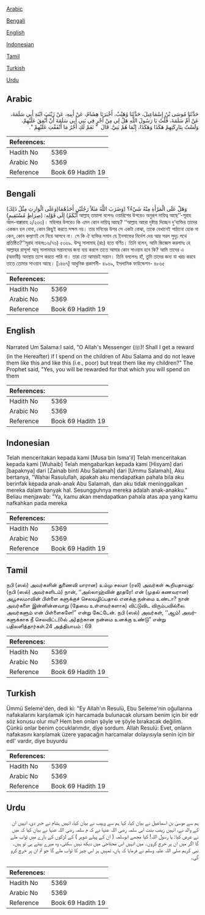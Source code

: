 [Arabic](#arabic)

[Bengali](#bengali)

[English](#english)

[Indonesian](#indonesian)

[Tamil](#tamil)

[Turkish](#turkish)

[Urdu](#urdu)

## Arabic


<div dir="rtl" lang="ar" style={{fontSize:'larger',backgroundColor:'#f8f9fa',padding:20}}>
حَدَّثَنَا مُوسَى بْنُ إِسْمَاعِيلَ، حَدَّثَنَا وُهَيْبٌ، أَخْبَرَنَا هِشَامٌ، عَنْ أَبِيهِ، عَنْ زَيْنَبَ ابْنَةِ أَبِي سَلَمَةَ، عَنْ أُمِّ سَلَمَةَ، قُلْتُ يَا رَسُولَ اللَّهِ هَلْ لِي مِنْ أَجْرٍ فِي بَنِي أَبِي سَلَمَةَ أَنْ أُنْفِقَ عَلَيْهِمْ، وَلَسْتُ بِتَارِكَتِهِمْ هَكَذَا وَهَكَذَا، إِنَّمَا هُمْ بَنِيَّ‏.‏ قَالَ ‏ "‏ نَعَمْ لَكِ أَجْرُ مَا أَنْفَقْتِ عَلَيْهِمْ ‏"‏‏.‏
</div>
<div style={{backgroundColor:'#f8f9fa',padding:20, marginBottom: 10}}><table> <thead> <tr> <th>References:</th> <th></th> </tr> </thead> <tbody><tr><td>Hadith No</td><td>5369</td></tr><tr><td>Arabic No</td><td>5369</td></tr><tr><td>Reference</td><td>Book 69 Hadith 19</td></tr></tbody></table></div>

## Bengali


<div dir="ltr" lang="bn" style={{fontSize:'larger',backgroundColor:'#f8f9fa',padding:20}}>
(‏وَعَلَى الْوَارِثِ مِثْلُ ذَلِكَ‏)‏وَهَلْ عَلَى الْمَرْأَةِ مِنْهُ شَيْءٌ؟ (وَضَرَبَ اللَّهُ مَثَلاً رَجُلَيْنِ أَحَدُهُمَا أَبْكَمُ) إِلَى قَوْلِهِ: (صِرَاطٍ مُسْتَقِيمٍ) আল্লাহ্‌ তায়ালা বলেনঃ ওয়ারিশের উপরেও অনুরূপ দায়িত্ব আছে’’-সূরাহ আল-বাক্বারাহ ২/২৩৩)। মহিলার উপরেও কি এমন কোন দায়িত্ব আছে? ‘‘আল্লাহ আরো দৃষ্টান্ত দিচ্ছেন দু’ব্যক্তির তাদের একজন হল বোবা, কোন কিছুই করতে সক্ষম নয়। তার মনিবের উপর সে একটা বোঝা, তাকে যেখানেই পাঠানো হোক না কেন, কোন কল্যাণই সে নিয়ে আসবে না। সে কি ঐ ব্যক্তির সমান যে ইনসাফের নির্দেশ দেয় আর সরল সুদৃঢ় পথে প্রতিষ্ঠিত?’’সূরাহ নাহলঃ১৬/৭৬) ৫৩৬৯. উম্মু সালামাহ (রাঃ) হতে বর্ণিত। তিনি বলেন, আমি জিজ্ঞেস করলামঃ হে আল্লাহর রাসূল! আবূ সালামাহর সন্তানদের জন্য ব্যয় করলে তাতে আমার কোন সাওয়াব হবে কি? আমি তাদের এ (অভাবী) অবস্থায় ত্যাগ করতে পারি না। তারা তো আমারই সন্তান। তিনি বললেনঃ হাঁ, তুমি তাদের জন্য যা খরচ করবে তাতে তোমার সাওয়াব আছে। [১৪৬৭] আধুনিক প্রকাশনী- ৪৯৬৯, ইসলামিক ফাউন্ডেশন- ৪৮৬৫
</div>
<div style={{backgroundColor:'#f8f9fa',padding:20, marginBottom: 10}}><table> <thead> <tr> <th>References:</th> <th></th> </tr> </thead> <tbody><tr><td>Hadith No</td><td>5369</td></tr><tr><td>Arabic No</td><td>5369</td></tr><tr><td>Reference</td><td>Book 69 Hadith 19</td></tr></tbody></table></div>

## English


<div dir="ltr" lang="en" style={{fontSize:'larger',backgroundColor:'#f8f9fa',padding:20}}>
Narrated Um Salama:I said, "O Allah's Messenger (ﷺ)! Shall I get a reward (in the Hereafter) if I spend on the children of Abu Salama and do not leave them like this and like this (i.e., poor) but treat them like my children?" The Prophet said, "Yes, you will be rewarded for that which you will spend on them
</div>
<div style={{backgroundColor:'#f8f9fa',padding:20, marginBottom: 10}}><table> <thead> <tr> <th>References:</th> <th></th> </tr> </thead> <tbody><tr><td>Hadith No</td><td>5369</td></tr><tr><td>Arabic No</td><td>5369</td></tr><tr><td>Reference</td><td>Book 69 Hadith 19</td></tr></tbody></table></div>

## Indonesian


<div dir="ltr" lang="id" style={{fontSize:'larger',backgroundColor:'#f8f9fa',padding:20}}>
Telah menceritakan kepada kami [Musa bin Isma'il] Telah menceritakan kepada kami [Wuhaib] Telah mengabarkan kepada kami [Hisyam] dari [bapaknya] dari [Zainab binti Abu Salamah] dari [Ummu Salamah], Aku bertanya, "Wahai Rasulullah, apakah aku mendapatkan pahala bila aku berinfak kepada anak-anak Abu Salamah, dan aku tidak meninggalkan mereka dalam banyak hal. Sesungguhnya mereka adalah anak-anakku." Beliau menjawab: "Ya, kamu akan mendapatkan pahala atas apa yang kamu nafkahkan pada mereka
</div>
<div style={{backgroundColor:'#f8f9fa',padding:20, marginBottom: 10}}><table> <thead> <tr> <th>References:</th> <th></th> </tr> </thead> <tbody><tr><td>Hadith No</td><td>5369</td></tr><tr><td>Arabic No</td><td>5369</td></tr><tr><td>Reference</td><td>Book 69 Hadith 19</td></tr></tbody></table></div>

## Tamil


<div dir="ltr" lang="ta" style={{fontSize:'larger',backgroundColor:'#f8f9fa',padding:20}}>
நபி (ஸல்) அவர்களின் துணைவி யாரான) உம்மு சலமா (ரலி) அவர்கள் கூறியதாவது: (நபி (ஸல்) அவர்களிடம்) நான், ‘‘அல்லாஹ்வின் தூதரே! என் (முதல் கணவரான) அபூசலமாவின் பிள்ளை களுக்குச் செலவழிப்பதால் எனக்கு நன்மை உண்டா? நான் அவர்களை இன்னின்னவாறு (தேவை உள்ளவர்களாக) விட்டுவிட விரும்பவில்லை. அவர்களும் என் பிள்ளைகளே!” என்று கேட்டேன். நபி (ஸல்) அவர்கள், ‘‘ஆம்! அவர்களுக்காக நீ செலவிட்ட(ôல் அ)தற்கான நன்மை உனக்கு உண்டு” என்று பதிலளித்தார்கள்.24 அத்தியாயம் : 69
</div>
<div style={{backgroundColor:'#f8f9fa',padding:20, marginBottom: 10}}><table> <thead> <tr> <th>References:</th> <th></th> </tr> </thead> <tbody><tr><td>Hadith No</td><td>5369</td></tr><tr><td>Arabic No</td><td>5369</td></tr><tr><td>Reference</td><td>Book 69 Hadith 19</td></tr></tbody></table></div>

## Turkish


<div dir="ltr" lang="tr" style={{fontSize:'larger',backgroundColor:'#f8f9fa',padding:20}}>
Ümmü Seleme'den, dedi ki: "Ey Allah'ın Resulü, Ebu Seleme'nin oğullarına nafakalarını karşılamak için harcamada bulunacak olursam benim için bir edr söz konusu olur mu? Hem ben onları şöyle ve şöyle bırakacak değilim. Çünkü onlar benim çocuklarımdır, diye sordum. Allah Resulü: Evet, onların nafakasını karşılamak üzere yapacağın harcamalar dolayısıyla senin için bir edI' vardır, diye buyurdu
</div>
<div style={{backgroundColor:'#f8f9fa',padding:20, marginBottom: 10}}><table> <thead> <tr> <th>References:</th> <th></th> </tr> </thead> <tbody><tr><td>Hadith No</td><td>5369</td></tr><tr><td>Arabic No</td><td>5369</td></tr><tr><td>Reference</td><td>Book 69 Hadith 19</td></tr></tbody></table></div>

## Urdu


<div dir="rtl" lang="ur" style={{fontSize:'larger',backgroundColor:'#f8f9fa',padding:20}}>
ہم سے موسیٰ بن اسماعیل نے بیان کیا، کہا ہم سے وہیب نے بیان کیا، انہیں ہشام نے خبر دی، انہیں ان کے والد نے، انہیں زینب بنت ابی سلمہ رضی اللہ عنہا نے کہ م سلمہ رضی اللہ عنہا نے بیان کیا کہ میں نے عرض کیا: یا رسول اللہ! کیا مجھے ابوسلمہ ( ان کے پہلے شوہر ) کے لڑکوں کے بارے میں ثواب ملے گا اگر میں ان پر خرچ کروں۔ میں انہیں اس محتاجی میں دیکھ نہیں سکتی، وہ میرے بیٹے ہی تو ہیں۔ نبی کریم صلی اللہ علیہ وسلم نے فرمایا کہ ہاں، تمہیں ہر اس چیز کا ثواب ملے گا جو تم ان پر خرچ کرو گی۔
</div>
<div style={{backgroundColor:'#f8f9fa',padding:20, marginBottom: 10}}><table> <thead> <tr> <th>References:</th> <th></th> </tr> </thead> <tbody><tr><td>Hadith No</td><td>5369</td></tr><tr><td>Arabic No</td><td>5369</td></tr><tr><td>Reference</td><td>Book 69 Hadith 19</td></tr></tbody></table></div>